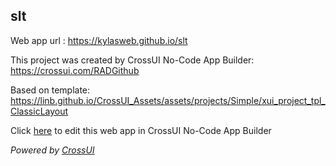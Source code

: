 ## slt
Web app url : https://kylasweb.github.io/slt

This project was created by CrossUI No-Code App Builder: https://crossui.com/RADGithub

Based on template: https://linb.github.io/CrossUI_Assets/assets/projects/Simple/xui_project_tpl_ClassicLayout

Click [here](https://crossui.com/RADGithub/#!from=github&owner=kylasweb&repo=slt) to edit this web app in CrossUI No-Code App Builder

<i>Powered by [CrossUI](https://crossui.com)</i>
